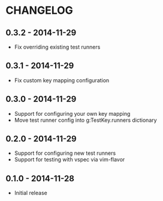 # CHANGELOG

## 0.3.2 - 2014-11-29

* Fix overriding existing test runners

## 0.3.1 - 2014-11-29

* Fix custom key mapping configuration

## 0.3.0 - 2014-11-29

* Support for configuring your own key mapping
* Move test runner config into g:TestKey.runners dictionary

## 0.2.0 - 2014-11-29

* Support for configuring new test runners
* Support for testing with vspec via vim-flavor

## 0.1.0 - 2014-11-28

* Initial release

